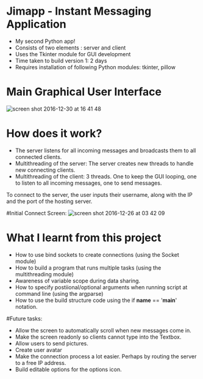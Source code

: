 # Jimapp - Instant Messaging Application 

- My second Python app! 
- Consists of two elements : server and client
- Uses the Tkinter module for GUI development 
- Time taken to build version 1: 2 days 
- Requires installation of following Python modules: tkinter, pillow 

# Main Graphical User Interface
![screen shot 2016-12-30 at 16 41 48](https://cloud.githubusercontent.com/assets/22529514/21568752/f48598aa-ceae-11e6-8959-2a271a2d8f58.jpg)

# How does it work? 
- The server listens for all incoming messages and broadcasts them to all connected clients. 
- Multithreading of the server: The server creates new threads to handle new connecting clients. 
- Multithreading of the client: 3 threads. One to keep the GUI looping, one to listen to all incoming messages, one to send messages.   

To connect to the server, the user inputs their username, along with the IP and the port of the hosting server. 

#Initial Connect Screen: 
![screen shot 2016-12-26 at 03 42 09](https://cloud.githubusercontent.com/assets/22529514/21475113/3177bd62-cb1f-11e6-8544-93cc7be9ccc7.jpg)

# What I learnt from this project 
- How to use bind sockets to create connections (using the Socket module)
- How to build a program that runs multiple tasks (using the multithreading module) 
- Awareness of variable scope during data sharing. 
- How to specify postiional/optional arguments when running script at command line (using the argparse)
- How to use the build structure code using the if __name__ == '__main__' notation. 

#Future tasks: 
- Allow the screen to automatically scroll when new messages come in. 
- Make the screen readonly so clients cannot type into the Textbox. 
- Allow users to send pictures. 
- Create user avatar 
- Make the connection process a lot easier. Perhaps by routing the server to a free IP address. 
- Build editable options for the options icon. 
